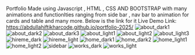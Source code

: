 Portfolio Made using Javascript , HTML , CSS AND BOOTSTRAP with many animations and functionlties ranging from side bar , nav bar to animation for cards and table and many more. Below is the link for it 
Live Demo Link: https://abdullahiftikharcode.github.io/portfolio-2025/
![about_dark1](https://github.com/user-attachments/assets/90f99bdc-6be9-4289-bf36-5bf771471bab)
![about_dark2](https://github.com/user-attachments/assets/0cb4d875-3f7c-4f5e-a656-f2ccb39a4b41)
![about_dark3](https://github.com/user-attachments/assets/f61af15e-090a-43e9-aea0-9cf435dc5a7b)
![about_light1](https://github.com/user-attachments/assets/5ea64db5-491a-4d55-8533-8a893dd90da3)
![about_light2](https://github.com/user-attachments/assets/17dac597-8b94-4f85-acf7-9613dd93d5ce)
![about_light3](https://github.com/user-attachments/assets/c9d1fb8f-4b60-4006-92af-394631201cf1)
![hireme_dark](https://github.com/user-attachments/assets/60228185-cd2f-405d-aa8d-d90555efec4b)
![hireme_light](https://github.com/user-attachments/assets/5207ff71-917d-41f5-94a0-70c653ef12c6)
![home_dark1](https://github.com/user-attachments/assets/4a121691-756c-400c-b7ac-c07e347490b5)
![home_dark2](https://github.com/user-attachments/assets/83a5b944-c238-434c-ba56-e6b3ce00be4b)
![home_light1](https://github.com/user-attachments/assets/a1ef77d0-3f27-4547-93b9-32729d54e98b)
![home_light2](https://github.com/user-attachments/assets/7fbccd80-d7da-4166-bd42-71e2ea4a762e)
![sidebar](https://github.com/user-attachments/assets/8bab9514-de7a-4fb6-b7f2-e7b4983eb187)
![works_dark](https://github.com/user-attachments/assets/bfc9d1ae-ebe6-4c06-b3db-06b36219e874)
![works_light](https://github.com/user-attachments/assets/5932d8f3-a108-4c44-baff-7c460fb930c7)









